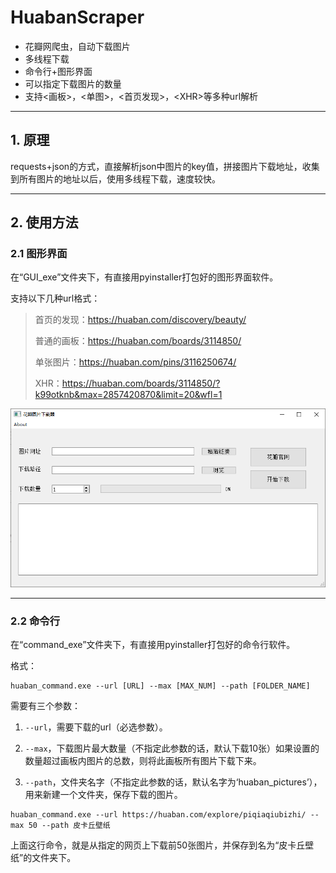 # HuabanScraper
* 花瓣网爬虫，自动下载图片
* 多线程下载
* 命令行+图形界面
* 可以指定下载图片的数量
* 支持<画板>，<单图>，<首页发现>，\<XHR>等多种url解析

---

## 1. 原理

requests+json的方式，直接解析json中图片的key值，拼接图片下载地址，收集到所有图片的地址以后，使用多线程下载，速度较快。

---

## 2. 使用方法

### 2.1 图形界面

在“GUI_exe”文件夹下，有直接用pyinstaller打包好的图形界面软件。

支持以下几种url格式：

> 首页的发现：https://huaban.com/discovery/beauty/
>
> 普通的画板：https://huaban.com/boards/3114850/
>
> 单张图片：https://huaban.com/pins/3116250674/
>
> XHR：https://huaban.com/boards/3114850/?k99otknb&max=2857420870&limit=20&wfl=1

![](HuabanScrpaerGUI.PNG)

---

### 2.2 命令行

在“command_exe”文件夹下，有直接用pyinstaller打包好的命令行软件。

格式：

```
huaban_command.exe --url [URL] --max [MAX_NUM] --path [FOLDER_NAME]
```

需要有三个参数：

1. `--url`，需要下载的url（必选参数）。

2. `--max`，下载图片最大数量（不指定此参数的话，默认下载10张）如果设置的数量超过画板内图片的总数，则将此画板所有图片下载下来。

3. `--path`，文件夹名字（不指定此参数的话，默认名字为‘huaban_pictures’），用来新建一个文件夹，保存下载的图片。

```
huaban_command.exe --url https://huaban.com/explore/piqiaqiubizhi/ --max 50 --path 皮卡丘壁纸
```

上面这行命令，就是从指定的网页上下载前50张图片，并保存到名为“皮卡丘壁纸”的文件夹下。

